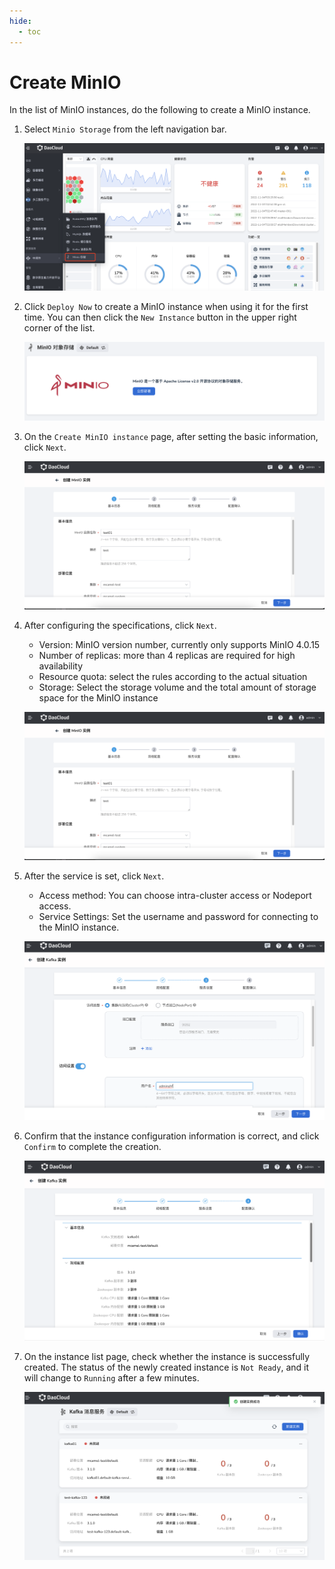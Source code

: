 ```yaml
---
hide:
  - toc
---
```


# Create MinIO

In the list of MinIO instances, do the following to create a MinIO instance.

1. Select `Minio Storage` from the left navigation bar.

    ![](../images/create01.png)

2. Click `Deploy Now` to create a MinIO instance when using it for the first time. You can then click the `New Instance` button in the upper right corner of the list.

    ![](../images/create02.png)

3. On the `Create MinIO instance` page, after setting the basic information, click `Next`.

    ![](../images/create03.png)

4. After configuring the specifications, click `Next`.

    - Version: MinIO version number, currently only supports MinIO 4.0.15
    - Number of replicas: more than 4 replicas are required for high availability
    - Resource quota: select the rules according to the actual situation
    - Storage: Select the storage volume and the total amount of storage space for the MinIO instance

    ![](../images/create03.png)

5. After the service is set, click `Next`.

    - Access method: You can choose intra-cluster access or Nodeport access.
    - Service Settings: Set the username and password for connecting to the MinIO instance.

    ![](../images/create04.png)

6. Confirm that the instance configuration information is correct, and click `Confirm` to complete the creation.

    ![](../images/create05.png)

7. On the instance list page, check whether the instance is successfully created. The status of the newly created instance is `Not Ready`, and it will change to `Running` after a few minutes.

    ![](../images/create06.png)